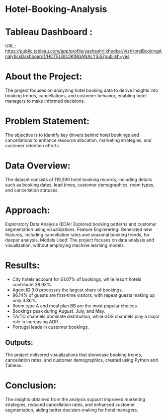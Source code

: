 # Hotel-Booking-Analysis
# Tableau Dashboard : 
URL : https://public.tableau.com/app/profile/yashashri.khedkar/viz/HotelBookingAnalyticsDashboard1/HOTELBOOKINGANALYSIS?publish=yes

# About the Project:
The project focuses on analyzing hotel booking data to derive insights into booking trends, cancellations, and customer behavior, enabling hotel managers to make informed decisions.

# Problem Statement:
The objective is to identify key drivers behind hotel bookings and cancellations to enhance resource allocation, marketing strategies, and customer retention efforts.

# Data Overview:
The dataset consists of 119,390 hotel booking records, including details such as booking dates, lead times, customer demographics, room types, and cancellation statuses.

# Approach:
Exploratory Data Analysis (EDA): Explored booking patterns and customer segmentation using visualizations.
Feature Engineering: Generated new features, including cancellation rates and seasonal booking trends, for deeper analysis.
Models Used: The project focuses on data analysis and visualization, without employing machine learning models.
# Results:
- City hotels account for 61.07% of bookings, while resort hotels contribute 38.93%.
- Agent ID 9.0 processes the largest share of bookings.
- 96.14% of guests are first-time visitors, with repeat guests making up only 3.86%.
- Room type A and meal plan BB are the most popular choices.
- Bookings peak during August, July, and May.
- TA/TO channels dominate distribution, while GDS channels play a major role in increasing ADR.
- Portugal leads in customer bookings.

## Outputs:
The project delivered visualizations that showcase booking trends, cancellation rates, and customer demographics, created using Python and Tableau.

# Conclusion:
The insights obtained from the analysis support improved marketing strategies, reduced cancellation rates, and enhanced customer segmentation, aiding better decision-making for hotel managers.






